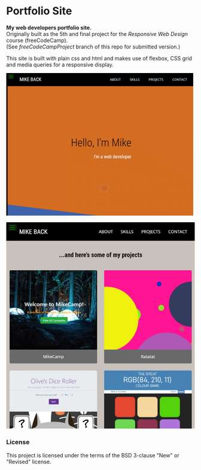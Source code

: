 # Portfolio Site
**My web developers portfolio site.**<br>
Originally built as the 5th and final project for the *Responsive Web Design* course (freeCodeCamp).<br>
(See *freeCodeCampProject* branch of this repo for submitted version.)

This site is built with plain css and html and makes use of flexbox, CSS grid and media queries for a responsive display.  

![Animated screenshot](https://github.com/MakeItBack/Portfolio-Site-fCC/blob/master/portfolio_screenshot.gif)

![Portfolio screenshot](https://github.com/MakeItBack/Portfolio-Site-fCC/blob/master/portfolio%20screenshot.jpg)

### License
This project is licensed under the terms of the BSD 3-clause "New" or "Revised" license.<br>
